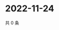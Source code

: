 # 2022-11-24

共 0 条

<!-- BEGIN WEIBO -->
<!-- 最后更新时间 Thu Nov 24 2022 07:15:15 GMT+0800 (China Standard Time) -->

<!-- END WEIBO -->
